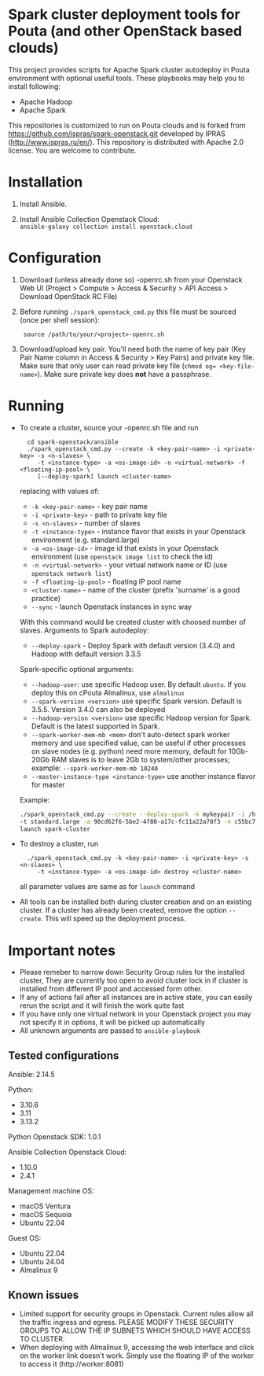 # Spark cluster deployment tools for Pouta (and other OpenStack based clouds)

This project provides scripts for Apache Spark cluster autodeploy in Pouta environment with optional useful tools. These playbooks may help you to install following:

* Apache Hadoop
* Apache Spark

This repositories is customized to run on Pouta clouds and is forked from https://github.com/ispras/spark-openstack.git developed by IPRAS (http://www.ispras.ru/en/). This repository is distributed with Apache 2.0 license. You are welcome to contribute.



Installation
============

1. Install Ansible.

2. Install Ansible Collection Openstack Cloud:  
   `ansible-galaxy collection install openstack.cloud`


Configuration
=============

1. Download (unless already done so) <project-name>-openrc.sh from your Openstack Web UI
    (Project > Compute > Access & Security > API Access > Download OpenStack RC File)

2. Before running `./spark_openstack_cmd.py` this file must be sourced (once per shell session):

        source /path/to/your/<project>-openrc.sh

3. Download/upload key pair.
    You'll need both the name of key pair (Key Pair Name column in  Access & Security > Key Pairs) and private key file.
    Make sure that only user can read private key file (`chmod og= <key-file-name>`).
    Make sure private key does **not** have a passphrase.

Running
=======

* To create a cluster, source your <project>-openrc.sh file and run 

        cd spark-openstack/ansible
        ./spark_openstack_cmd.py --create -k <key-pair-name> -i <private-key> -s <n-slaves> \
           -t <instance-type> -a <os-image-id> -n <virtual-network> -f <floating-ip-pool> \
           [--deploy-spark] launch <cluster-name>

    replacing <xxx> with values of:

    * `-k <key-pair-name>` - key pair name
    * `-i <private-key>` - path to private key file
    * `-s <n-slaves>` - number of slaves
    * `-t <instance-type>` - instance flavor that exists in your Openstack environment (e.g. standard.large)
    * `-a <os-image-id>` - image id that exists in your Openstack environment (use `openstack image list` to check the id)
    * `-n <virtual-network>` - your virtual network name or ID (use `openstack network list`)
    * `-f <floating-ip-pool>` - floating IP pool name
    * `<cluster-name>` - name of the cluster (prefix 'surname' is a good practice)
    * `--sync` - launch Openstack instances in sync way

    With this command would be created cluster with choosed number of slaves. Arguments to Spark autodeploy:

    * `--deploy-spark` - Deploy Spark with default version (3.4.0) and Hadoop with default version 3.3.5

    Spark-specific optional arguments:

    * `--hadoop-user`: use specific Hadoop user. By default `ubuntu`. If you deploy this on cPouta Almalinux, use `almalinux`
    * `--spark-version <version>` use specific Spark version. Default is 3.5.5. Version 3.4.0 can also be deployed
    * `--hadoop-version <version>` use specific Hadoop version for Spark. Default is the latest supported in Spark.
    * `--spark-worker-mem-mb <mem>` don't auto-detect spark worker memory and use specified value, can be useful if other
        processes on slave nodes (e.g. python) need more memory, default for 10Gb-20Gb RAM slaves is to leave 2Gb to
        system/other processes; example: `--spark-worker-mem-mb 10240`
    * `--master-instance-type <instance-type>` use another instance flavor for master

    Example:
    ```sh
    ./spark_openstack_cmd.py --create --deploy-spark -k mykeypair -i /home/user/.ssh/id_rsa -s 3 \
    -t standard.large -a 98cd62f6-5be2-4f80-a17c-fc11a22a78f3 -n c55bc796-841f-4704-a1a2-8f29bb9a699a -f public \
    launch spark-cluster
    ```

* To destroy a cluster, run

        ./spark_openstack_cmd.py -k <key-pair-name> -i <private-key> -s <n-slaves> \
           -t <instance-type> -a <os-image-id> destroy <cluster-name>

    all parameter values are same as for `launch` command

* All tools can be installed both during cluster creation and on an existing cluster.
  If a cluster has already been created, remove the option `--create`. This will speed up the deployment process.
  

Important notes
=======

* Please remeber to narrow down Security Group rules for the installed cluster, They are currently too open to avoid cluster lock in if cluster is installed from different IP pool and accessed form other.
* If any of actions fail after all instances are in active state, you can easily rerun the script and it will finish the work quite fast
* If you have only one virtual network in your Openstack project you may not specify it in options, it will be picked up automatically
* All unknown arguments are passed to `ansible-playbook`
## Tested configurations

Ansible: 2.14.5

Python:
* 3.10.6
* 3.11
* 3.13.2

Python Openstack SDK: 1.0.1

Ansible Collection Openstack Cloud:
* 1.10.0
* 2.4.1

Management machine OS: 
* macOS Ventura
* macOS Sequoia
* Ubuntu 22.04

Guest OS:
* Ubuntu 22.04
* Ubuntu 24.04
* Almalinux 9


## Known issues

* Limited support for security groups in Openstack. Current rules allow all the traffic ingress and egress. PLEASE MODIFY THESE SECURITY GROUPS TO ALLOW THE IP SUBNETS WHICH SHOULD HAVE ACCESS TO CLUSTER.
* When deploying with Almalinux 9, accessing the web interface and click on the worker link doesn't work. Simply use the floating IP of the worker to access it (http://worker:8081)
